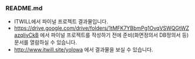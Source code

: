 ### README.md

- ITWILL에서 파이널 프로젝트 결과물입니다.
- https://drive.google.com/drive/folders/1tMFK7YBbmPg1OvqVSWQGtWZazqIiyCkB 에서 파이널 프로젝트를 작성하기 전에 준비(화면정의서 DB정의서 등) 문서를 열람하실 수 있습니다.
- http://www.itwill.site/yolowa 에서 결과물을 보실 수 있습니다.